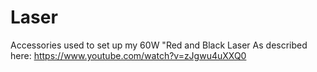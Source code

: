 # Laser

Accessories used to set up my 60W "Red and Black Laser
As described here: https://www.youtube.com/watch?v=zJgwu4uXXQ0

